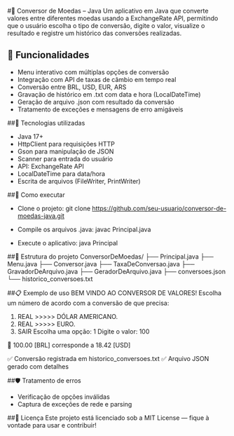 #💸 Conversor de Moedas – Java
Um aplicativo em Java que converte valores entre diferentes moedas usando a ExchangeRate API, permitindo que o usuário escolha o tipo de conversão, digite o valor, visualize o resultado e registre um histórico das conversões realizadas.

## 🧰 Funcionalidades
- Menu interativo com múltiplas opções de conversão
- Integração com API de taxas de câmbio em tempo real
- Conversão entre BRL, USD, EUR, ARS
- Gravação de histórico em .txt com data e hora (LocalDateTime)
- Geração de arquivo .json com resultado da conversão
- Tratamento de exceções e mensagens de erro amigáveis

##🎯 Tecnologias utilizadas
- Java 17+
- HttpClient para requisições HTTP
- Gson para manipulação de JSON
- Scanner para entrada do usuário
- API: ExchangeRate API
- LocalDateTime para data/hora
- Escrita de arquivos (FileWriter, PrintWriter)

##🚀 Como executar
- Clone o projeto:
git clone https://github.com/seu-usuario/conversor-de-moedas-java.git


- Compile os arquivos .java:
javac Principal.java


- Execute o aplicativo:
java Principal



##📂 Estrutura do projeto
ConversorDeMoedas/
├── Principal.java
├── Menu.java
├── Conversor.java
├── TaxaDeConversao.java
├── GravadorDeArquivo.java
├── GeradorDeArquivo.java
├── conversoes.json
└── historico_conversoes.txt



##📋 Exemplo de uso
BEM VINDO AO CONVERSOR DE VALORES!
Escolha um número de acordo com a conversão de que precisa: 
1) REAL >>>>> DÓLAR AMERICANO.
2) REAL >>>>> EURO.
0) SAIR
Escolha uma opção: 1
Digite o valor: 100

💱 100.00 [BRL] corresponde a 18.42 [USD]

✅ Conversão registrada em historico_conversoes.txt
✅ Arquivo JSON gerado com detalhes



##🛡️ Tratamento de erros
- Verificação de opções inválidas
- Captura de exceções de rede e parsing

##📜 Licença
Este projeto está licenciado sob a MIT License — fique à vontade para usar e contribuir!

